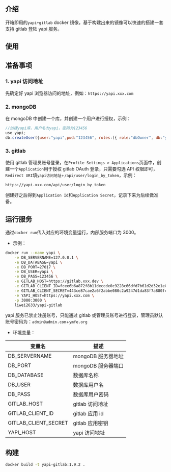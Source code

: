 ## 介绍

开箱即用的`yapi+gitlab` docker 镜像，基于构建出来的镜像可以快速的搭建一套支持 gitlab 登陆 yapi 服务。

## 使用

## 准备事项

### 1. yapi 访问地址

先确定好 yapi 浏览器访问的地址，例如：`https://yapi.xxx.com`

### 2. mongoDB

在 mongoDB 中创建一个库，并创建一个用户进行授权，示例：

```js
//创建yapi库，用户名为yapi，密码为123456
use yapi;
db.createUser({user:"yapi",pwd:"123456", roles:[{ role:"dbOwner", db:"yapi" } ] })
```

### 3. gitlab

使用 gitlab 管理员账号登录，在`Profile Settings > Applications`页面中，创建一个`Application`用于授权 gitlab OAuth 登录，只需要勾选 API 权限即可，`Redirect URI`填`yapi访问地址`+`/api/user/login_by_token`，示例：

```
https://yapi.xxx.com/api/user/login_by_token
```

创建好之后得到`Application Id`和`Application Secret`，记录下来为后续做准备。

## 运行服务

通过`docker run`传入对应的环境变量运行，内部服务端口为 3000。

- 示例：

```sh
docker run --name yapi \
    -e DB_SERVERNAME=127.0.0.1 \
    -e DB_DATABASE=yapi \
    -e DB_PORT=27017 \
    -e DB_USER=yapi \
    -e DB_PASS=123456 \
    -e GITLAB_HOST=https://gitlab.xxx.dev \
    -e GITLAB_CLIENT_ID=fcee6b6a872f8b11deccde0c9228c66dfd7b61d2d32e1e08c9fd9333c0fb31e2 \
    -e GITLAB_CLIENT_SECRET=443ce87cae2a6f2abbe080c2a9247d1da83f7a880fcbc69da7fa194655394eb5 \
    -e YAPI_HOST=https://yapi.xxx.com \
    -p 3000:3000 \
    liwei2633/yapi-gitlab
```

yapi 服务已禁止注册账号，只能通过 gitlab 或管理员账号进行登录，管理员默认账号密码为：`admin@admin.com`+`ymfe.org`

- 环境变量：

| 变量名               | 描述               |
| -------------------- | ------------------ |
| DB_SERVERNAME        | mongoDB 服务器地址 |
| DB_PORT              | mongoDB 服务器端口 |
| DB_DATABASE          | 数据库名称         |
| DB_USER              | 数据库用户名       |
| DB_PASS              | 数据库用户密码     |
| GITLAB_HOST          | gitlab 访问地址    |
| GITLAB_CLIENT_ID     | gitlab 应用 id     |
| GITLAB_CLIENT_SECRET | gitlab 应用密钥    |
| YAPI_HOST            | yapi 访问地址      |

## 构建

```sh
docker build -t yapi-gitlab:1.9.2 .
```
